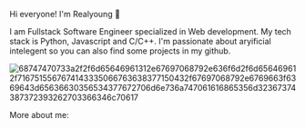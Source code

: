 Hi everyone! I'm Realyoung 👨 

I am Fullstack Software Engineer specialized in Web development. My tech stack is Python, Javascript and C/C++. I'm passionate about aryificial intelegent so you can also find some projects in my github.

![68747470733a2f2f6d65646961312e67697068792e636f6d2f6d656469612f7167515567674143335066763638377150432f67697068792e6769663f6369643d65636630356534377672706d6e736a747061616865356d32367374387372393262703366346c70617](https://github.com/Realyoung1/Realyoung/assets/122838973/56b77237-b57d-41a3-9af9-8bb58d42a342)


More about me:
